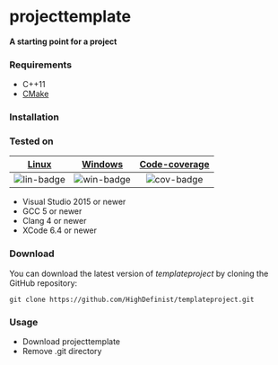 # projecttemplate
**A starting point for a project**

### Requirements
 
- C++11
- [CMake](https://cmake.org/)

### Installation

### Tested on

| [Linux][lin-link] | [Windows][win-link] | [Code-coverage][cov-link] |
| :---------------: | :---------------: | :---------------: |
| ![lin-badge]      | ![win-badge]      | ![cov-badge]      | 

[lin-badge]: https://travis-ci.org/HighDefinist/projecttemplate.svg?branch=master "Travis build status"
[lin-link]:  https://travis-ci.org/HighDefinist/projecttemplate "Travis build status"
[win-badge]: https://ci.appveyor.com/api/projects/status/qt756wkyja3ctio1/branch/master?svg=true "AppVeyor build status"
[win-link]:  https://ci.appveyor.com/project/HighDefinist/projecttemplate/branch/master "AppVeyor build status"
[cov-badge]: https://codecov.io/gh/HighDefinist/projecttemplate/branch/master/graph/badge.svg "Code coverage status"
[cov-link]:  https://codecov.io/gh/HighDefinist/projecttemplate/branch/master "Code coverage status"

- Visual Studio 2015 or newer
- GCC 5 or newer
- Clang 4 or newer
- XCode 6.4 or newer

### Download 

You can download the latest version of *templateproject* by cloning the GitHub repository:

	git clone https://github.com/HighDefinist/templateproject.git
	
### Usage

* Download projecttemplate
* Remove .git directory
